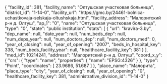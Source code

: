 {
    "facility_id": 381,
    "facility_name": "Олтушская участковая больница",
    "district_id": "1-14-0",
    "facility_url": "https:\/\/gmc.by\/24461-bolnica-uchastkovaja-selskaja-oltushskaja.html",
    "facility_address": "Малоритский р-н д. Олтуш",
    "ap_1": "0",
    "name": "Олтушская участковая больница",
    "type": "0",
    "state": "public institution",
    "stats": [
        {
            "url": "kravira-3.by",
            "dep_name": null,
            "date_year": null,
            "num_beds_dep": null,
            "num_deps_year": null,
            "num_doctors_dep": null,
            "num_doctors_med": 0,
            "year_of_closing": null,
            "year_of_opening": "2007",
            "beds_in_hospital_key": 338,
            "num_beds_facility_year": null,
            "healthcare_facility_key": 381
        }
    ],
    "med_id": 10214241,
    "address": "Малоритский р-н д. Олтуш",
    "coord_x_y": {
        "crs": {
            "type": "name",
            "properties": {
                "name": "EPSG:4326"
            }
        },
        "type": "Point",
        "coordinates": [
            23.9686,
            51.687
        ]
    },
    "place_name": "Малорита",
    "place_type": "city",
    "year_of_closing": null,
    "year_of_opening": "0",
    "healthcare_facility_key": 381,
    "administrative_division_id": "1-14-0"
}